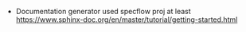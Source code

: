 * Documentation generator used specflow proj at least
<https://www.sphinx-doc.org/en/master/tutorial/getting-started.html>